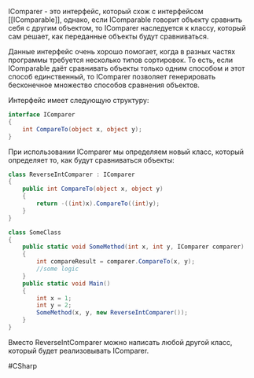 IComparer - это интерфейс, который схож с интерфейсом [[IComparable]], однако, если IComparable говорит объекту сравнить себя с другим объектом, то IComparer наследуется к классу, который сам решает, как переданные объекты будут сравниваться.

Данные интерфейс очень хорошо помогает, когда в разных частях программы требуется несколько типов сортировок. То есть, если IComparable даёт сравнивать объекты только одним способом и этот способ единственный, то IComparer позволяет генерировать бесконечное множество способов сравнения объектов.

Интерфейс имеет следующую структуру:
```cs
interface IComparer
{
	int CompareTo(object x, object y);
}
```

При использовании IComparer мы определяем новый класс, который определяет то, как будут сравниваться объекты:
```cs
class ReverseIntComparer : IComparer
{
	public int CompareTo(object x, object y)
	{
		return -((int)x).CompareTo((int)y);
	}
}

class SomeClass
{
	public static void SomeMethod(int x, int y, IComparer comparer)
	{
		int compareResult = comparer.CompareTo(x, y);
		//some logic
	}
	public static void Main()
	{
		int x = 1;
		int y = 2;
		SomeMethod(x, y, new ReverseIntComparer());
	}
}
```
Вместо ReverseIntComparer можно написать любой другой класс, который будет реализовывать IComparer.

#CSharp 